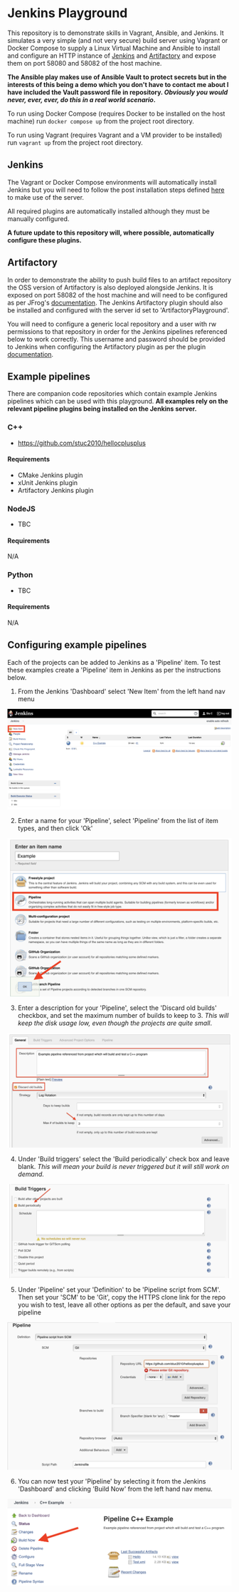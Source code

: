 # Jenkins Playground
This repository is to demonstrate skills in Vagrant, Ansible, and Jenkins. It simulates a very simple (and not very secure) build server using Vagrant or Docker Compose to supply a Linux Virtual Machine and Ansible to install and configure an HTTP instance of [Jenkins](http://localhost:58080) and [Artifactory](http://localhost:58082/ui/) and expose them on port 58080 and 58082 of the host machine.

**The Ansible play makes use of Ansible Vault to protect secrets but in the interests of this being a demo which you don't have to contact me about I have included the Vault password file in repository. *Obviously you would never, ever, ever, do this in a real world scenario*.**

To run using Docker Compose (requires Docker to be installed on the host machine) run `docker compose up` from the project root directory.

To run using Vagrant (requires Vagrant and a VM provider to be installed) run `vagrant up` from the project root directory.

## Jenkins
The Vagrant or Docker Compose environments will automatically install Jenkins but you will need to follow the post installation steps defined [here](https://www.jenkins.io/doc/book/installing/#setup-wizard) to make use of the server.

All required plugins are automatically installed although they must be manually configured.

**A future update to this repository will, where possible, automatically configure these plugins.**

## Artifactory
In order to demonstrate the ability to push build files to an artifact repository the OSS version of Artifactory is also deployed alongside Jenkins. It is exposed on port 58082 of the host machine and will need to be configured as per JFrog's [documentation](https://www.jfrog.com/confluence/display/JFROG/Installing+Artifactory#InstallingArtifactory-Post-InstallSteps). The Jenkins Artifactory plugin should also be installed and configured with the server id set to 'ArtifactoryPlayground'.

You will need to configure a generic local repository and a user with rw permissions to that repository in order for the Jenkins pipelines referenced below to work correctly. This username and password should be provided to Jenkins when configuring the Artifactory plugin as per the plugin [documentation](https://www.jfrog.com/confluence/display/RTF/Jenkins+Artifactory+Plug-in).

## Example pipelines
There are companion code repositories which contain example Jenkins pipelines which can be used with this playground. **All examples rely on the relevant pipeline plugins being installed on the Jenkins server.** 

### C++ 
* https://github.com/stuc2010/hellocplusplus

#### Requirements
* CMake Jenkins plugin
* xUnit Jenkins plugin
* Artifactory Jenkins plugin

### NodeJS
* TBC

#### Requirements
N/A

### Python
* TBC

#### Requirements
N/A

## Configuring example pipelines
Each of the projects can be added to Jenkins as a 'Pipeline' item. To test these examples create a 'Pipeline' item in Jenkins as per the instructions below.

1. From the Jenkins 'Dashboard' select 'New Item' from the left hand nav menu

![](images/jenkins-new-item.png)

2. Enter a name for your 'Pipeline', select 'Pipeline' from the list of item types, and then click 'Ok'

![](images/new-item-setup.png)

3. Enter a description for your 'Pipeline', select the 'Discard old builds' checkbox, and set the maximum number of builds to keep to 3. *This will keep the disk usage low, even though the projects are quite small*.

![](images/pipeline-setup-general.png)

4. Under 'Build triggers' select the 'Build periodically' check box and leave blank. *This will mean your build is never triggered but it will still work on demand.*

![](images/pipeline-setup-build-triggers.png)

5. Under 'Pipeline' set your 'Definition' to be 'Pipeline script from SCM'. Then set your 'SCM' to be 'Git', copy the HTTPS clone link for the repo you wish to test, leave all other options as per the default, and save your pipeline

![](images/pipeline-setup-git.png)

6. You can now test your 'Pipeline' by selecting it from the Jenkins 'Dashboard' and clicking 'Build Now' from the left hand nav menu.

![](images/build-now.png)